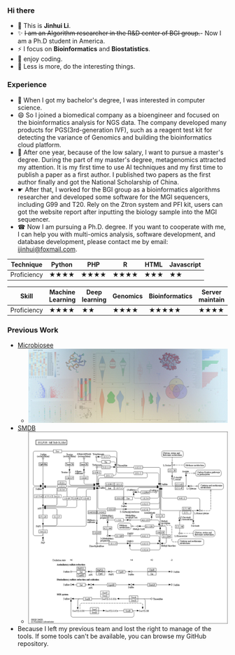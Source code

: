 ### Hi there 
- 🔭 This is  **Jinhui Li**.  
- ✨ ~~I am an Algorithm researcher in the R&D center of BGI group.~~- Now I am a Ph.D student in America. 
- ⚡ I focus on **Bioinformatics** and **Biostatistics**.
- 👋 enjoy coding.
- 💬 Less is more, do the interesting things.
### Experience
- 🤔 When I got my bachelor's degree, I was interested in computer science.
- 😄 So I joined a biomedical company as a bioengineer and focused on the bioinformatics analysis for NGS data. The company developed many products for PGS(3rd-generation IVF), such as a reagent test kit for detecting the variance of Genomics and building the bioinformatics cloud platform.
- 👯 After one year, because of the low salary, I want to pursue a master's degree. During the part of my master's degree, metagenomics attracted my attention. It is my first time to use AI techniques and my first time to publish a paper as a first author. I published two papers as the first author finally and got the National Scholarship of China.
- ☛ After that, I worked for the BGI group as a bioinformatics algorithms  researcher and developed some software for the MGI sequencers, including G99 and T20. Rely on the Ztron system and PFI kit, users can got the website report after inputting the biology sample into the MGI sequencer. 
- ☎ Now I am pursuing a Ph.D. degree. If you want to cooperate with me, I can help you with multi-omics analysis, software development, and database development, please contact me by email: ijinhui@foxmail.com.
<center>

|Technique|Python|PHP|R|HTML|Javascript|
|---|---|---|---|---|---|
|Proficiency|★★★★|★★★★|★★★★|★★★|★★|

|Skill|Machine Learning|Deep learning|Genomics|Bioinformatics|Server maintain|
|---|---|---|---|---|---|
|Proficiency|★★★★|★★|★★★★|★★★★★|★★★★|

</center>

### Previous Work 
- [Microbiosee](https://microbiosee.gxu.edu.cn/)
  * ![](https://github.com/jinhuili-lab/jinhuili-lab/blob/main/pic01.jpg)   
- [SMDB](https://smdb.gxu.edu.cn/)
  * ![](https://github.com/jinhuili-lab/jinhuili-lab/blob/main/map00920.png)
- Because I left my previous team and lost the right to manage of the tools. If some tools can't be available, you can browse my GitHub repository.



